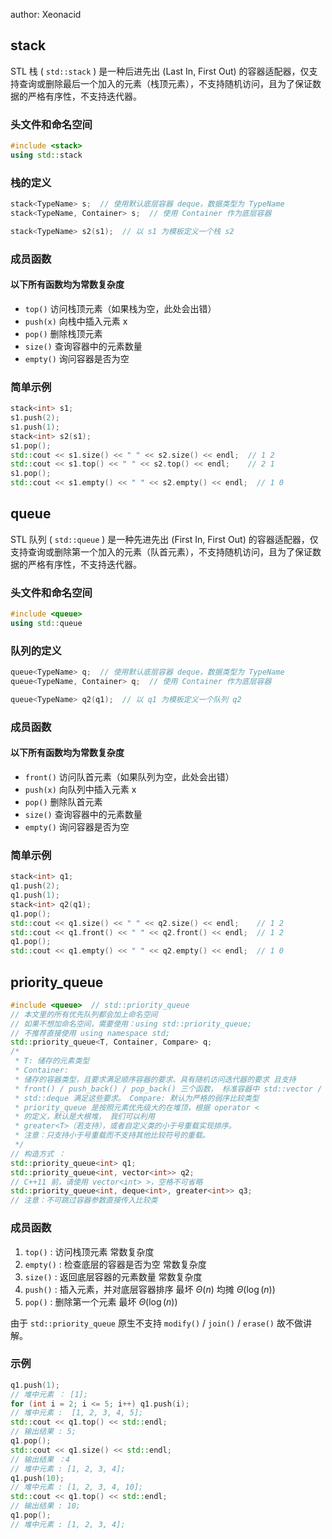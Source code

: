 author: Xeonacid

## stack

STL 栈 ( `std::stack` ) 是一种后进先出 (Last In, First Out) 的容器适配器，仅支持查询或删除最后一个加入的元素（栈顶元素），不支持随机访问，且为了保证数据的严格有序性，不支持迭代器。

### 头文件和命名空间

```cpp
#include <stack>
using std::stack
```

### 栈的定义

```cpp
stack<TypeName> s;  // 使用默认底层容器 deque，数据类型为 TypeName
stack<TypeName, Container> s;  // 使用 Container 作为底层容器

stack<TypeName> s2(s1);  // 以 s1 为模板定义一个栈 s2
```

### 成员函数

#### 以下所有函数均为常数复杂度

-    `top()` 访问栈顶元素（如果栈为空，此处会出错）
-    `push(x)` 向栈中插入元素 x
-    `pop()` 删除栈顶元素
-    `size()` 查询容器中的元素数量
-    `empty()` 询问容器是否为空

### 简单示例

```cpp
stack<int> s1;
s1.push(2);
s1.push(1);
stack<int> s2(s1);
s1.pop();
std::cout << s1.size() << " " << s2.size() << endl;  // 1 2
std::cout << s1.top() << " " << s2.top() << endl;    // 2 1
s1.pop();
std::cout << s1.empty() << " " << s2.empty() << endl;  // 1 0
```

## queue

STL 队列 ( `std::queue` ) 是一种先进先出 (First In, First Out) 的容器适配器，仅支持查询或删除第一个加入的元素（队首元素），不支持随机访问，且为了保证数据的严格有序性，不支持迭代器。

### 头文件和命名空间

```cpp
#include <queue>
using std::queue
```

### 队列的定义

```cpp
queue<TypeName> q;  // 使用默认底层容器 deque，数据类型为 TypeName
queue<TypeName, Container> q;  // 使用 Container 作为底层容器

queue<TypeName> q2(q1);  // 以 q1 为模板定义一个队列 q2
```

### 成员函数

#### 以下所有函数均为常数复杂度

-    `front()` 访问队首元素（如果队列为空，此处会出错）
-    `push(x)` 向队列中插入元素 x
-    `pop()` 删除队首元素
-    `size()` 查询容器中的元素数量
-    `empty()` 询问容器是否为空

### 简单示例

```cpp
stack<int> q1;
q1.push(2);
q1.push(1);
stack<int> q2(q1);
q1.pop();
std::cout << q1.size() << " " << q2.size() << endl;    // 1 2
std::cout << q1.front() << " " << q2.front() << endl;  // 1 2
q1.pop();
std::cout << q1.empty() << " " << q2.empty() << endl;  // 1 0
```

## priority_queue

```cpp
#include <queue>  // std::priority_queue
// 本文里的所有优先队列都会加上命名空间
// 如果不想加命名空间，需要使用：using std::priority_queue;
// 不推荐直接使用 using namespace std;
std::priority_queue<T, Container, Compare> q;
/*
 * T: 储存的元素类型
 * Container:
 * 储存的容器类型，且要求满足顺序容器的要求、具有随机访问迭代器的要求 且支持
 * front() / push_back() / pop_back() 三个函数， 标准容器中 std::vector /
 * std::deque 满足这些要求。 Compare: 默认为严格的弱序比较类型
 * priority_queue 是按照元素优先级大的在堆顶，根据 operator <
 * 的定义，默认是大根堆， 我们可以利用
 * greater<T>（若支持），或者自定义类的小于号重载实现排序。
 * 注意：只支持小于号重载而不支持其他比较符号的重载。
 */
// 构造方式 ：
std::priority_queue<int> q1;
std::priority_queue<int, vector<int>> q2;
// C++11 前，请使用 vector<int> >，空格不可省略
std::priority_queue<int, deque<int>, greater<int>> q3;
// 注意：不可跳过容器参数直接传入比较类
```

### 成员函数

1.   `top()` : 访问栈顶元素 常数复杂度
2.   `empty()` : 检查底层的容器是否为空 常数复杂度
3.   `size()` : 返回底层容器的元素数量 常数复杂度
4.   `push()` : 插入元素，并对底层容器排序 最坏 $\Theta(n)$ 均摊 $\Theta(\log(n))$ 
5.   `pop()` : 删除第一个元素 最坏 $\Theta(\log(n))$ 

由于 `std::priority_queue` 原生不支持 `modify()` / `join()` / `erase()` 故不做讲解。

### 示例

```cpp
q1.push(1);
// 堆中元素 ： [1];
for (int i = 2; i <= 5; i++) q1.push(i);
// 堆中元素 :  [1, 2, 3, 4, 5];
std::cout << q1.top() << std::endl;
// 输出结果 : 5;
q1.pop();
std::cout << q1.size() << std::endl;
// 输出结果 ：4
// 堆中元素 : [1, 2, 3, 4];
q1.push(10);
// 堆中元素 : [1, 2, 3, 4, 10];
std::cout << q1.top() << std::endl;
// 输出结果 : 10;
q1.pop();
// 堆中元素 : [1, 2, 3, 4];
```
